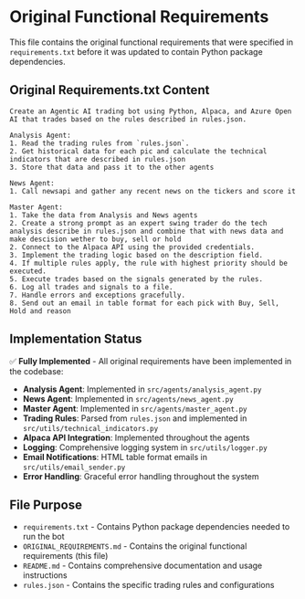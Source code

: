 # Original Functional Requirements

This file contains the original functional requirements that were specified in `requirements.txt` before it was updated to contain Python package dependencies.

## Original Requirements.txt Content

```
Create an Agentic AI trading bot using Python, Alpaca, and Azure Open AI that trades based on the rules described in rules.json.

Analysis Agent:
1. Read the trading rules from `rules.json`.
2. Get historical data for each pic and calculate the technical indicators that are described in rules.json
3. Store that data and pass it to the other agents

News Agent:
1. Call newsapi and gather any recent news on the tickers and score it

Master Agent:
1. Take the data from Analysis and News agents
2. Create a strong prompt as an expert swing trader do the tech analysis describe in rules.json and combine that with news data and make descision wether to buy, sell or hold
2. Connect to the Alpaca API using the provided credentials.
3. Implement the trading logic based on the description field.
4. If multiple rules apply, the rule with highest priority should be executed.
5. Execute trades based on the signals generated by the rules.
6. Log all trades and signals to a file.
7. Handle errors and exceptions gracefully.
8. Send out an email in table format for each pick with Buy, Sell, Hold and reason
```

## Implementation Status

✅ **Fully Implemented** - All original requirements have been implemented in the codebase:

- **Analysis Agent**: Implemented in `src/agents/analysis_agent.py`
- **News Agent**: Implemented in `src/agents/news_agent.py` 
- **Master Agent**: Implemented in `src/agents/master_agent.py`
- **Trading Rules**: Parsed from `rules.json` and implemented in `src/utils/technical_indicators.py`
- **Alpaca API Integration**: Implemented throughout the agents
- **Logging**: Comprehensive logging system in `src/utils/logger.py`
- **Email Notifications**: HTML table format emails in `src/utils/email_sender.py`
- **Error Handling**: Graceful error handling throughout the system

## File Purpose

- `requirements.txt` - Contains Python package dependencies needed to run the bot
- `ORIGINAL_REQUIREMENTS.md` - Contains the original functional requirements (this file)
- `README.md` - Contains comprehensive documentation and usage instructions
- `rules.json` - Contains the specific trading rules and configurations
